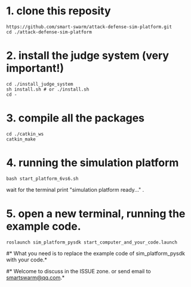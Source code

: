 # 1. clone this reposity
```
https://github.com/smart-swarm/attack-defense-sim-platform.git
cd ./attack-defense-sim-platform
```
# 2. install the judge system (very important!)
```
cd ./install_judge_system
sh install.sh # or ./install.sh
cd -
```
# 3. compile all the packages
```
cd ./catkin_ws
catkin_make
```
# 4. running the simulation platform
```
bash start_platform_6vs6.sh
```
wait for the terminal print "simulation platform ready..." .
# 5. open a new terminal, running the example code.
```
roslaunch sim_platform_pysdk start_computer_and_your_code.launch
```

#* What you need is to replace the example code of sim_platform_pysdk with your code.*

#* Welcome to discuss in the ISSUE zone. or send email to smartswarm@qq.com.*


